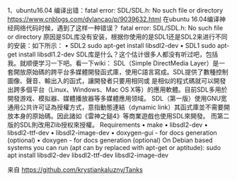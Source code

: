 1、ubuntu16.04 编译出错：fatal error: SDL/SDL.h: No such file or directory
https://www.cnblogs.com/dylancao/p/9039632.html
在ubuntu 16.04编译神经网络代码时候，遇到了这样一种错误？
fatal error: SDL/SDL.h: No such file or directory
原因是SDL库没有安装，根据你使用的是SDL1还是SDL2来进行不同的安装：如下所示：
	• SDL2
sudo apt-get install libsdl2-dev
	• SDL1
sudo apt-get install libsdl1.2-dev
SDL库是什么？这个估计很多人都没有听过吧，包括我。就顺便学习一下吧。看一下wiki：
SDL（Simple DirectMedia Layer）是一套開放原始碼的跨平台多媒體開發函式庫，使用C語言寫成。SDL提供了數種控制圖像、聲音、輸出入的函式，讓開發者只要用相同或
是相似的程式碼就可以開發出跨多個平台（Linux、Windows、Mac OS X等）的應用軟體。目前SDL多用於開發游戏、模拟器、媒體播放器等多媒體應用领域。
SDL（第一版）使用GNU宽通用公共许可证為授權方式，意指動態連結（dynamic link）其函式庫並不需要開放本身的原始碼。因此諸如《雷神之鎚4》等商業遊戲也使用SDL來開發。
而第二版的SDL則改用Zlib授权來授權。
Requirements
	• make
	• libsdl2-dev
	• libsdl2-ttf-dev
	• libsdl2-image-dev
	• doxygen-gui - for docs generation (optional)
	• doxygen - for docs generation (optional)
On Debian based systems you can run (apt can by replaced with apt-get or aptitude):
sudo apt install libsdl2-dev libsdl2-ttf-dev libsdl2-image-dev

来自 <https://github.com/krystiankaluzny/Tanks> 
